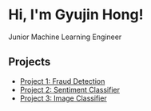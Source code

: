 <!DOCTYPE html>
<html>
<head>
  <title>My ML Portfolio</title>
</head>
<body>
  <h1>Hi, I'm Gyujin Hong!</h1>
  <p>Junior Machine Learning Engineer</p>

  <h2>Projects</h2>
  <ul>
    <li><a href="https://github.com/gyuj/project-1">Project 1: Fraud Detection</a></li>
    <li><a href="https://github.com/gyuj/project-2">Project 2: Sentiment Classifier</a></li>
    <li><a href="https://www.notion.so/Sunglasses-Detection-Layer-1f3bcd635967804d83fcc54572e9a221">Project 3: Image Classifier</a></li>
  </ul>
</body>
</html>
